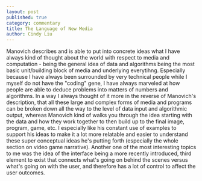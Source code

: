 ```yaml
---
layout: post
published: true
category: commentary
title: The Language of New Media
author: Cindy Liu
---
```

Manovich describes and is able to put into concrete ideas what I have always kind of thought about the world with respect to media and computation - being the general idea of data and algorithms being the most basic unit/building block of media and underlying everytihng. Especially because I have always been surrounded by very technical people while I myself do not have the "coding" gene, I have always marveled at how people are able to deduce problems into matters of numbers and algorithms. In a way I always thought of it more in the reverse of Manovich's description, that all these large and complex forms of media and programs can be broken down all the way to the level of data input and algorithmic output, whereas Manovich kind of walks you through the idea starting with the data and how they work together to then build up to the final image, program, game, etc. I especially like his constant use of examples to support his ideas to make it a lot more relatable and easier to understand these super conceptual ideas he's putting forth (especially the whole section on video game narrative). Another one of the most interesting topics to me was the idea of the interface being a more recently introduced, third element to exist that connects what's going on behind the scenes versus what's going on with the user, and therefore has a lot of control to affect the user outcomes.
